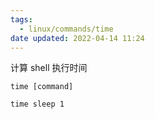 ```yaml
---
tags:
  - linux/commands/time
date updated: 2022-04-14 11:24
---
```


计算 shell 执行时间

`time [command]`


```shell
time sleep 1
```
